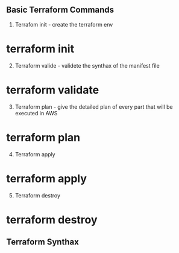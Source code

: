 ## Basic Terraform Commands

1) Terrafom init - create the terraform env
# terraform init

2) Terraform valide - validete the synthax of the manifest file
# terraform validate

3) Terraform plan - give the detailed plan of every part that will be executed in AWS
# terraform plan

4) Terraform apply
# terraform apply

5) Terraform destroy
# terraform destroy

## Terraform Synthax

